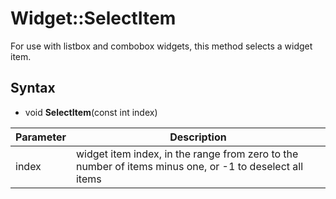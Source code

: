 # Widget::SelectItem #

For use with listbox and combobox widgets, this method selects a widget item.

## Syntax ##

- void **SelectItem**(const int index)

| Parameter | Description |
|-|-|
| index | widget item index, in the range from zero to the number of items minus one, or -1 to deselect all items |